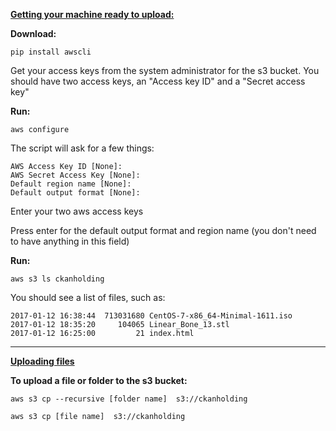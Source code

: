 <u>**Getting your machine ready to upload:**</u> 

**Download:**

```
pip install awscli
```

Get your access keys from the system administrator for the s3 bucket. You should have two access keys, an "Access key ID" and a "Secret access key"

**Run:**

```
aws configure
```

The script will ask for a few things: 

```
AWS Access Key ID [None]: 
AWS Secret Access Key [None]: 
Default region name [None]: 
Default output format [None]: 
```

Enter your two aws access keys

Press enter for the default output format  and region name (you don't need to have anything in this field)

**Run:**

`aws s3 ls ckanholding`

You should see a list of files, such as: 

```
2017-01-12 16:38:44  713031680 CentOS-7-x86_64-Minimal-1611.iso
2017-01-12 18:35:20     104065 Linear_Bone_13.stl
2017-01-12 16:25:00         21 index.html
```

------

<u>**Uploading files**</u>

**To upload a file  or folder to the s3 bucket:**

```
aws s3 cp --recursive [folder name]  s3://ckanholding
```

```
aws s3 cp [file name]  s3://ckanholding
```